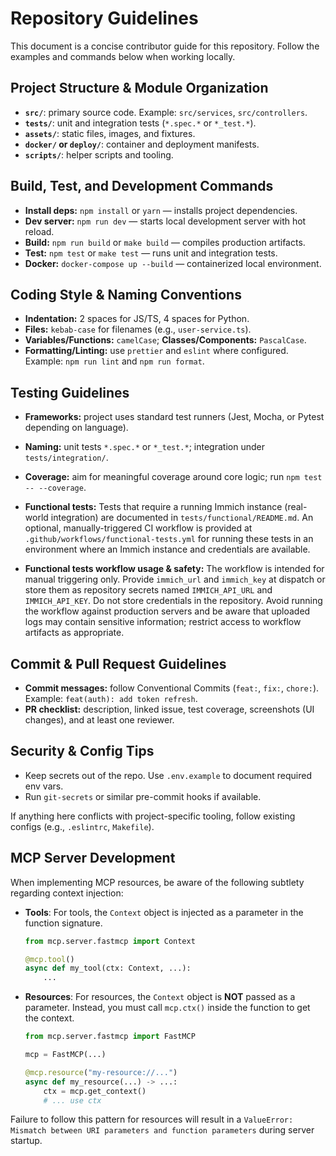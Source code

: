# Repository Guidelines

This document is a concise contributor guide for this repository. Follow the examples and commands below when working locally.

## Project Structure & Module Organization
- **`src/`**: primary source code. Example: `src/services`, `src/controllers`.
- **`tests/`**: unit and integration tests (`*.spec.*` or `*_test.*`).
- **`assets/`**: static files, images, and fixtures.
- **`docker/` or `deploy/`**: container and deployment manifests.
- **`scripts/`**: helper scripts and tooling.

## Build, Test, and Development Commands
- **Install deps:** `npm install` or `yarn` — installs project dependencies.
- **Dev server:** `npm run dev` — starts local development server with hot reload.
- **Build:** `npm run build` or `make build` — compiles production artifacts.
- **Test:** `npm test` or `make test` — runs unit and integration tests.
- **Docker:** `docker-compose up --build` — containerized local environment.

## Coding Style & Naming Conventions
- **Indentation:** 2 spaces for JS/TS, 4 spaces for Python.
- **Files:** `kebab-case` for filenames (e.g., `user-service.ts`).
- **Variables/Functions:** `camelCase`; **Classes/Components:** `PascalCase`.
- **Formatting/Linting:** use `prettier` and `eslint` where configured. Example: `npm run lint` and `npm run format`.

## Testing Guidelines
- **Frameworks:** project uses standard test runners (Jest, Mocha, or Pytest depending on language).
- **Naming:** unit tests `*.spec.*` or `*_test.*`; integration under `tests/integration/`.
- **Coverage:** aim for meaningful coverage around core logic; run `npm test -- --coverage`.

- **Functional tests:** Tests that require a running Immich instance (real-world integration) are documented in `tests/functional/README.md`. An optional, manually-triggered CI workflow is provided at `.github/workflows/functional-tests.yml` for running these tests in an environment where an Immich instance and credentials are available.

- **Functional tests workflow usage & safety:** The workflow is intended for manual triggering only. Provide `immich_url` and `immich_key` at dispatch or store them as repository secrets named `IMMICH_API_URL` and `IMMICH_API_KEY`. Do not store credentials in the repository. Avoid running the workflow against production servers and be aware that uploaded logs may contain sensitive information; restrict access to workflow artifacts as appropriate.

## Commit & Pull Request Guidelines
- **Commit messages:** follow Conventional Commits (`feat:`, `fix:`, `chore:`). Example: `feat(auth): add token refresh`.
- **PR checklist:** description, linked issue, test coverage, screenshots (UI changes), and at least one reviewer.

## Security & Config Tips
- Keep secrets out of the repo. Use `.env.example` to document required env vars.
- Run `git-secrets` or similar pre-commit hooks if available.

If anything here conflicts with project-specific tooling, follow existing configs (e.g., `.eslintrc`, `Makefile`).

## MCP Server Development

When implementing MCP resources, be aware of the following subtlety regarding context injection:

- **Tools**: For tools, the `Context` object is injected as a parameter in the function signature.
  ```python
  from mcp.server.fastmcp import Context

  @mcp.tool()
  async def my_tool(ctx: Context, ...):
      ...
  ```

- **Resources**: For resources, the `Context` object is **NOT** passed as a parameter. Instead, you must call `mcp.ctx()` inside the function to get the context.
  ```python
  from mcp.server.fastmcp import FastMCP

  mcp = FastMCP(...)

  @mcp.resource("my-resource://...")
  async def my_resource(...) -> ...:
      ctx = mcp.get_context()
      # ... use ctx
  ```

Failure to follow this pattern for resources will result in a `ValueError: Mismatch between URI parameters and function parameters` during server startup.
